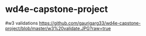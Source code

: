 # wd4e-capstone-project
#w3 validations  https://github.com/gaurigarg33/wd4e-capstone-project/blob/master/w3%20validate.JPG?raw=true
